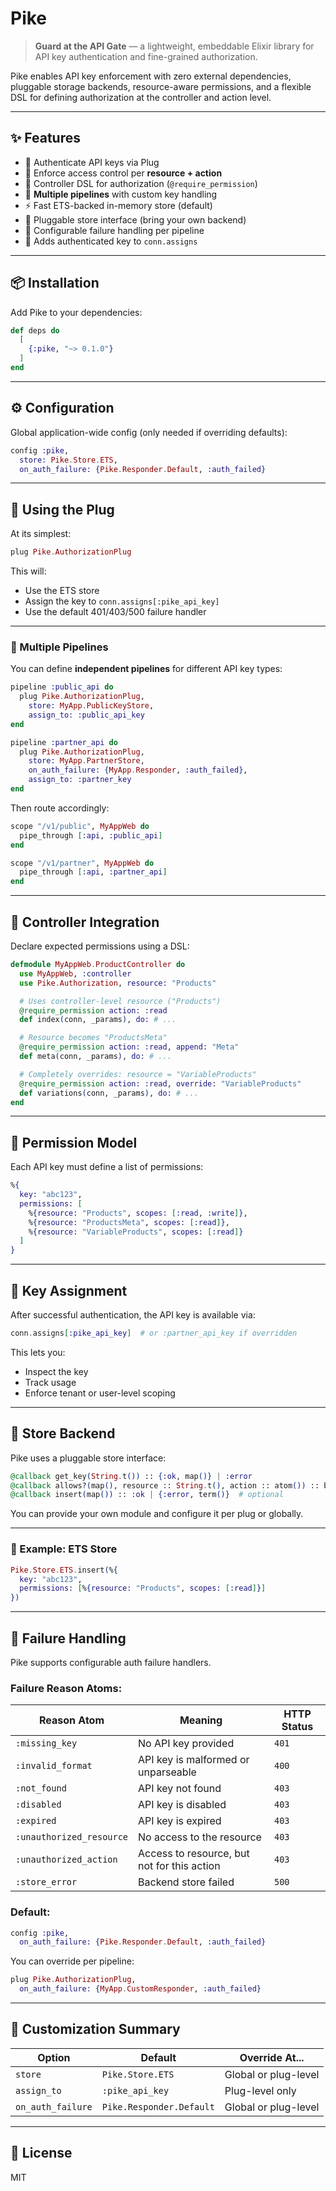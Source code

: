 # Pike

> **Guard at the API Gate** — a lightweight, embeddable Elixir library for API key authentication and fine-grained authorization.

Pike enables API key enforcement with zero external dependencies, pluggable storage backends, resource-aware permissions, and a flexible DSL for defining authorization at the controller and action level.

---

## ✨ Features

* 🔐 Authenticate API keys via Plug
* 🧾 Enforce access control per **resource + action**
* 🧩 Controller DSL for authorization (`@require_permission`)
* 🔁 **Multiple pipelines** with custom key handling
* ⚡️ Fast ETS-backed in-memory store (default)
* 🧩 Pluggable store interface (bring your own backend)
* 🚦 Configurable failure handling per pipeline
* 🧠 Adds authenticated key to `conn.assigns`

---

## 📦 Installation

Add Pike to your dependencies:

```elixir
def deps do
  [
    {:pike, "~> 0.1.0"}
  ]
end
```

---

## ⚙️ Configuration

Global application-wide config (only needed if overriding defaults):

```elixir
config :pike,
  store: Pike.Store.ETS,
  on_auth_failure: {Pike.Responder.Default, :auth_failed}
```

---

## 🔌 Using the Plug

At its simplest:

```elixir
plug Pike.AuthorizationPlug
```

This will:

* Use the ETS store
* Assign the key to `conn.assigns[:pike_api_key]`
* Use the default 401/403/500 failure handler

---

### 🔀 Multiple Pipelines

You can define **independent pipelines** for different API key types:

```elixir
pipeline :public_api do
  plug Pike.AuthorizationPlug,
    store: MyApp.PublicKeyStore,
    assign_to: :public_api_key
end

pipeline :partner_api do
  plug Pike.AuthorizationPlug,
    store: MyApp.PartnerStore,
    on_auth_failure: {MyApp.Responder, :auth_failed},
    assign_to: :partner_key
end
```

Then route accordingly:

```elixir
scope "/v1/public", MyAppWeb do
  pipe_through [:api, :public_api]
end

scope "/v1/partner", MyAppWeb do
  pipe_through [:api, :partner_api]
end
```

---

## 🧱 Controller Integration

Declare expected permissions using a DSL:

```elixir
defmodule MyAppWeb.ProductController do
  use MyAppWeb, :controller
  use Pike.Authorization, resource: "Products"

  # Uses controller-level resource ("Products")
  @require_permission action: :read
  def index(conn, _params), do: # ...

  # Resource becomes "ProductsMeta"
  @require_permission action: :read, append: "Meta"
  def meta(conn, _params), do: # ...

  # Completely overrides: resource = "VariableProducts"
  @require_permission action: :read, override: "VariableProducts"
  def variations(conn, _params), do: # ...
end
```

---

## 🔐 Permission Model

Each API key must define a list of permissions:

```elixir
%{
  key: "abc123",
  permissions: [
    %{resource: "Products", scopes: [:read, :write]},
    %{resource: "ProductsMeta", scopes: [:read]},
    %{resource: "VariableProducts", scopes: [:read]}
  ]
}
```

---

## 🧾 Key Assignment

After successful authentication, the API key is available via:

```elixir
conn.assigns[:pike_api_key]  # or :partner_api_key if overridden
```

This lets you:

* Inspect the key
* Track usage
* Enforce tenant or user-level scoping

---

## 🧩 Store Backend

Pike uses a pluggable store interface:

```elixir
@callback get_key(String.t()) :: {:ok, map()} | :error
@callback allows?(map(), resource :: String.t(), action :: atom()) :: boolean()
@callback insert(map()) :: :ok | {:error, term()}  # optional
```

You can provide your own module and configure it per plug or globally.

---

### 🚀 Example: ETS Store

```elixir
Pike.Store.ETS.insert(%{
  key: "abc123",
  permissions: [%{resource: "Products", scopes: [:read]}]
})
```

---

## 🚨 Failure Handling

Pike supports configurable auth failure handlers.

### Failure Reason Atoms:

| Reason Atom              | Meaning                                     | HTTP Status |
| ------------------------ | ------------------------------------------- | ----------- |
| `:missing_key`           | No API key provided                         | `401`       |
| `:invalid_format`        | API key is malformed or unparseable         | `400`       |
| `:not_found`             | API key not found                           | `403`       |
| `:disabled`              | API key is disabled                         | `403`       |
| `:expired`               | API key is expired                          | `403`       |
| `:unauthorized_resource` | No access to the resource                   | `403`       |
| `:unauthorized_action`   | Access to resource, but not for this action | `403`       |
| `:store_error`           | Backend store failed                        | `500`       |

### Default:

```elixir
config :pike,
  on_auth_failure: {Pike.Responder.Default, :auth_failed}
```

You can override per pipeline:

```elixir
plug Pike.AuthorizationPlug,
  on_auth_failure: {MyApp.CustomResponder, :auth_failed}
```

---

## 🧠 Customization Summary

| Option            | Default                  | Override At...       |
| ----------------- | ------------------------ | -------------------- |
| `store`           | `Pike.Store.ETS`         | Global or plug-level |
| `assign_to`       | `:pike_api_key`          | Plug-level only      |
| `on_auth_failure` | `Pike.Responder.Default` | Global or plug-level |

---

## 🔖 License

MIT